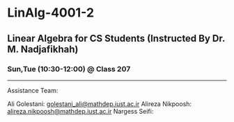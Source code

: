 # LinAlg-4001-2

## Linear Algebra for CS Students (Instructed By Dr. M. Nadjafikhah)

### Sun,Tue (10:30-12:00) @ Class 207
------

Assistance Team:

Ali Golestani: golestani_ali@mathdep.iust.ac.ir
Alireza Nikpoosh: alireza.nikpoosh@mathdep.iust.ac.ir
Nargess Seifi:

